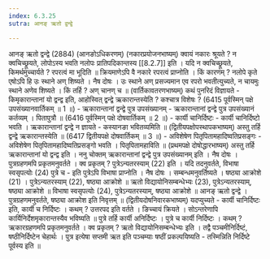 ```yaml
---
index: 6.3.25
sutra: आनङ् ऋतो द्वन्द्वे

---
```

आनङ् ऋतो द्वन्द्वे (2884) (आनङोऽधिकरणम्) (नकारप्रयोजनभाष्यम्) क्वायं नकारः श्रूयते ? न क्वचिच्छ्रूयते, लोपोऽस्य भवति नलोपः प्रातिपदिकान्तस्य [[8.2.7]] इति । यदि न क्वचिच्छ्रूयते, किमर्थमुच्चार्यते ? रपरत्वं मा भूदिति ॥ क्रियमाणेऽपि वै नकारे रपरत्वं प्राप्नोति । किं कारणम् ? नलोपे कृते एषोऽपि हि उः स्थाने अण् शिष्यते । नैष दोषः । उः स्थाने अण् प्रसज्यमान एव रपरो भवतीत्युच्यते, न चायमुः स्थाने अणेव शिष्यते । किं तर्हि ? अण् चानण् च ॥ (वार्तिकावतरणभाष्यम्) कथं पुनरिदं विज्ञायते  -  किमृकारान्तानां यो द्वन्द्व इति, आहोस्वित् द्वन्द्वे ऋकारान्तस्येति ? कश्चात्र विशेषः ? (6415 पूर्वस्मिन् पक्षे उपसंख्यानवार्तिकम् ॥ 1 ॥) - ऋकारान्तानां द्वन्द्वे पुत्र उपसंख्यानम् - ऋकारान्तानां द्वन्द्वे पुत्र उपसंख्यानं कर्तव्यम् । पितापुत्रौ ॥ (6416 पूर्वस्मिन् पक्षे दोषवार्तिकम् ॥ 2 ॥) - कार्यी चानिर्दिष्टः - कार्यी चानिर्दिष्टो भवति । ऋकारान्तानां द्वन्द्वे न ज्ञायते - कस्यानङा भवितव्यमिति ॥ (द्वितीयपक्षोपस्थापकभाष्यम्) अस्तु तर्हि द्वन्द्वे ऋकारान्तस्येति ॥ (6417 द्वितीयपक्षे दोषवार्तिकम् ॥ 3 ॥) - अविशेषेण पितृपितामहादिष्वतिप्रसङ्गः - अविशेषेण पितृपितामहादिष्वतिप्रसङ्गो भवति । पितृपितामहाविति ॥ (प्रथमपक्षे दोषोद्धारभाष्यम्) अस्तु तर्हि ऋकारान्तानां यो द्वन्द्व इति । ननु चोक्तम् ऋकारान्तानां द्वन्द्वे पुत्र उपसंख्यानम् इति । नैष दोषः । पुत्रग्रहणमपि प्रकृतमनुवर्तते । क्व प्रकृतम् ? पुत्रेऽन्यतरस्याम् (22) इति । यदि तदनुवर्तते, विभाषा स्वसृपत्योः (24) पुत्रे च  -  इति पुत्रेऽपि विभाषा प्राप्नोति । नैष दोषः । सम्बन्धमनुवर्तिष्यते । षष्ठ्या आक्रोशे (21) । पुत्रेऽन्यतरस्याम् (22), षष्ठ्या आक्रोशे ॥ ऋतो विद्यायोनिसम्बन्धेभ्यः (23), पुत्रेऽन्यतरस्याम्, षष्ठ्या आक्रोशे ॥ विभाषा स्वसृपत्योः (24), पुत्रेऽन्यतरस्याम्, षष्ठ्या आक्रोशे ॥ आनङ् ऋतो द्वन्द्वे । पुत्रग्रहणमनुवर्तते, षष्ठ्या आक्रोश इति निवृत्तम् ॥ (द्वितीयदोषनिवारकभाष्यम्) यदप्युच्यते  -  कार्यी चानिर्दिष्टः इति, कार्यी च निर्दिष्टः । कथम् ? उत्तरपद इति वर्तते । ङिच्चायं क्रियते । सोऽन्तरेणापि कार्यिनिर्देशमृकारान्तस्यैव भविष्यति ॥ पुत्रे तर्हि कार्यी अनिर्दिष्टः । पुत्रे च कार्यी निर्दिष्टः । कथम् ? ऋकारग्रहणमपि प्रकृतमनुवर्तते । क्व प्रकृतम् ? ऋतो विद्यायोनिसम्बन्धेभ्यः इति । तद्वै पञ्चमीनिर्दिष्टं, षष्ठीनिर्दिष्टेन चेहार्थः । पुत्र इत्येषा सप्तमी ऋत इति पञ्चम्याः षष्ठीं प्रकल्पयिष्यति  -  तस्मिन्निति निर्दिष्टे पूर्वस्य इति ॥